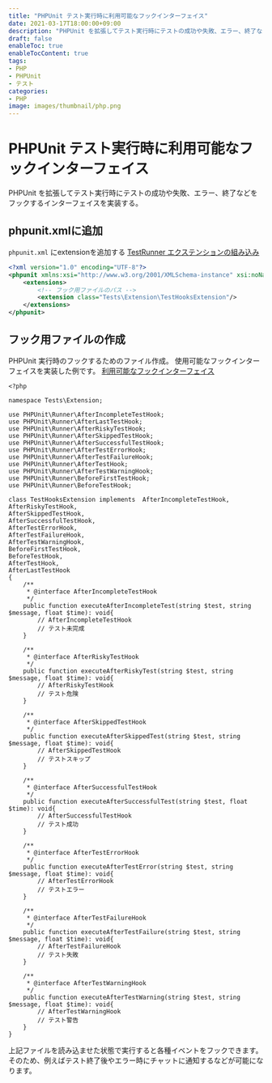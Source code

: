 ```yaml
---
title: "PHPUnit テスト実行時に利用可能なフックインターフェイス"
date: 2021-03-17T18:00:00+09:00
description: "PHPUnit を拡張してテスト実行時にテストの成功や失敗、エラー、終了などをフックするインターフェイスを実装する"
draft: false
enableToc: true
enableTocContent: true
tags: 
- PHP
- PHPUnit
- テスト
categories: 
- PHP
image: images/thumbnail/php.png
---
```


# PHPUnit テスト実行時に利用可能なフックインターフェイス

PHPUnit を拡張してテスト実行時にテストの成功や失敗、エラー、終了などをフックするインターフェイスを実装する。

## phpunit.xmlに追加

```phpunit.xml``` にextensionを追加する
<a href="https://phpunit.readthedocs.io/ja/latest/configuration.html#appendixes-configuration-extensions" target="_blank" rel="nofollow noopener">TestRunner エクステンションの組み込み</a>

``` xml:phpunit.xml {linenos=table,hl_lines=[4,5]}
<?xml version="1.0" encoding="UTF-8"?>
<phpunit xmlns:xsi="http://www.w3.org/2001/XMLSchema-instance" xsi:noNamespaceSchemaLocation="https://schema.phpunit.de/7.1/phpunit.xsd">
    <extensions>
        <!-- フック用ファイルのパス -->
        <extension class="Tests\Extension\TestHooksExtension"/>
    </extensions>
</phpunit>
```

## フック用ファイルの作成

PHPUnit 実行時のフックするためのファイル作成。
使用可能なフックインターフェイスを実装した例です。
<a href="https://phpunit.readthedocs.io/ja/latest/extending-phpunit.html#extending-phpunit-hooks" target="_blank" rel="nofollow noopener">利用可能なフックインターフェイス</a>

``` php:Tests\Extension\TestHooksExtension.php {linenos=table}
<?php

namespace Tests\Extension;

use PHPUnit\Runner\AfterIncompleteTestHook;
use PHPUnit\Runner\AfterLastTestHook;
use PHPUnit\Runner\AfterRiskyTestHook;
use PHPUnit\Runner\AfterSkippedTestHook;
use PHPUnit\Runner\AfterSuccessfulTestHook;
use PHPUnit\Runner\AfterTestErrorHook;
use PHPUnit\Runner\AfterTestFailureHook;
use PHPUnit\Runner\AfterTestHook;
use PHPUnit\Runner\AfterTestWarningHook;
use PHPUnit\Runner\BeforeFirstTestHook;
use PHPUnit\Runner\BeforeTestHook;

class TestHooksExtension implements  AfterIncompleteTestHook,
AfterRiskyTestHook,
AfterSkippedTestHook,
AfterSuccessfulTestHook,
AfterTestErrorHook,
AfterTestFailureHook,
AfterTestWarningHook,
BeforeFirstTestHook,
BeforeTestHook,
AfterTestHook,
AfterLastTestHook
{
    /**
     * @interface AfterIncompleteTestHook
     */
    public function executeAfterIncompleteTest(string $test, string $message, float $time): void{
        // AfterIncompleteTestHook
        // テスト未完成
    }

    /**
     * @interface AfterRiskyTestHook
     */
    public function executeAfterRiskyTest(string $test, string $message, float $time): void{
        // AfterRiskyTestHook
        // テスト危険
    }

    /**
     * @interface AfterSkippedTestHook
     */
    public function executeAfterSkippedTest(string $test, string $message, float $time): void{
        // AfterSkippedTestHook
        // テストスキップ
    }

    /**
     * @interface AfterSuccessfulTestHook
     */
    public function executeAfterSuccessfulTest(string $test, float $time): void{
        // AfterSuccessfulTestHook
        // テスト成功
    }

    /**
     * @interface AfterTestErrorHook
     */
    public function executeAfterTestError(string $test, string $message, float $time): void{
        // AfterTestErrorHook
        // テストエラー
    }

    /**
     * @interface AfterTestFailureHook
     */
    public function executeAfterTestFailure(string $test, string $message, float $time): void{
        // AfterTestFailureHook
        // テスト失敗
    }

    /**
     * @interface AfterTestWarningHook
     */
    public function executeAfterTestWarning(string $test, string $message, float $time): void{
        // AfterTestWarningHook
        // テスト警告
    }
}
```

上記ファイルを読み込ませた状態で実行すると各種イベントをフックできます。
そのため、例えばテスト終了後やエラー時にチャットに通知するなどが可能になります。
